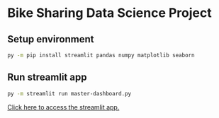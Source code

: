 # Bike Sharing Data Science Project

## Setup environment
```bash
py -m pip install streamlit pandas numpy matplotlib seaborn
```

## Run streamlit app
```bash
py -m streamlit run master-dashboard.py
```
[Click here to access the streamlit app.](https://ds-bike-sharing-j9tu3t7zkdzzpkkkqv9w4h.streamlit.app/)
